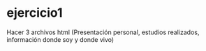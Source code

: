 # ejercicio1
 Hacer 3 archivos html (Presentación personal, estudios realizados, información donde soy y donde vivo)
